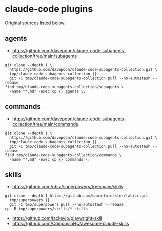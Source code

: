 # claude-code plugins

Original sources listed below.

## agents

- https://github.com/davepoon/claude-code-subagents-collection/tree/main/subagents

```
git clone --depth 1 \
  https://github.com/davepoon/claude-code-subagents-collection.git \
  tmp/claude-code-subagents-collection ||
  git -C tmp/claude-code-subagents-collection pull --no-autostash --rebase
find tmp/claude-code-subagents-collection/subagents \
  -name "*.md" -exec cp {} agents \;
```

## commands

- https://github.com/davepoon/claude-code-subagents-collection/tree/main/commands

```
git clone --depth 1 \
  https://github.com/davepoon/claude-code-subagents-collection.git \
  tmp/claude-code-subagents-collection ||
  git -C tmp/claude-code-subagents-collection pull --no-autostash --rebase
find tmp/claude-code-subagents-collection/commands \
  -name "*.md" -exec cp {} commands \;
```

## skills

- https://github.com/obra/superpowers/tree/main/skills

```
git clone --depth 1 https://github.com/danielmiessler/fabric.git
  tmp/superpowers ||
  git -C tmp/superpowers pull --no-autostash --rebase
cp -R tmp/superpowers/skills/* skills
```
- https://github.com/lackeyjb/playwright-skill
- https://github.com/ComposioHQ/awesome-claude-skills
